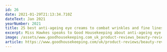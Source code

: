 ```yaml
---
id: 26
date: 2021-01-29T21:13:34.710Z
dateText: Jan 2021
yearNumber: 2021
title: 25 best anti-ageing eye creams to combat wrinkles and fine lines
excerpt: Miss Hawkes speaks to Good Housekeeping about anti-ageing eye creams.
image: /assets/www.goodhousekeeping.com_uk_product-reviews_beauty-reviews_g35333369_best-anti-wrinkle-eye-creams_-laptop-with-hidpi-screen-.jpg
article: https://www.goodhousekeeping.com/uk/product-reviews/beauty-reviews/g35333369/best-anti-wrinkle-eye-creams/
---
```

